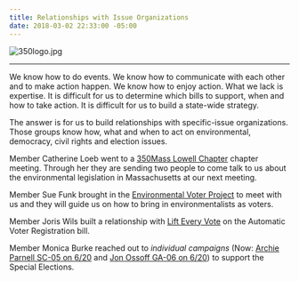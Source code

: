 ```yaml
---
title: Relationships with Issue Organizations
date: 2018-03-02 22:33:00 -05:00
---
```


![350logo.jpg](/uploads/350logo.jpg)


---

We know how to do events. We know how to communicate with each other and to make action happen. We know how to enjoy action.  What we lack is expertise. It is difficult for us to determine which bills to support, when and how to take action. It is difficult for us to build a state-wide strategy.

The answer is for us to build relationships with specific-issue organizations. Those groups know how, what and when to act on environmental, democracy, civil rights and election issues.

Member Catherine Loeb went to a [350Mass Lowell Chapter](http://350mass.betterfutureproject.org/) chapter meeting. Through her they are sending two people to come talk to us about the environmental legislation in Massachusetts at our next meeting.

Member Sue Funk brought in the [Environmental Voter Project](http://www.environmentalvoter.org/) to meet with us and they will guide us on how to bring in environmentalists as voters.

Member Joris Wils built a relationship with [Lift Every Vote](https://www.facebook.com/groups/757413041078516/) on the Automatic Voter Registration bill.

Member Monica Burke reached out to *individual campaigns* (Now: [Archie Parnell SC-05 on 6/20](https://archieparnell.com/) and [Jon Ossoff GA-06 on 6/20](http://electjon.com)) to support the Special Elections.
